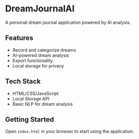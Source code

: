 # DreamJournalAI

A personal dream journal application powered by AI analysis.

## Features

- Record and categorize dreams
- AI-powered dream analysis
- Export functionality
- Local storage for privacy

## Tech Stack

- HTML/CSS/JavaScript
- Local Storage API
- Basic NLP for dream analysis

## Getting Started

Open `index.html` in your browser to start using the application.